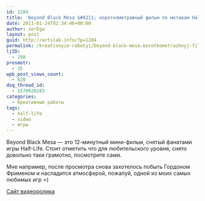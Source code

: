 ```yaml
---
id: 1284
title: 'Beyond Black Mesa &#8211; короткометражный фильм по мотивам Half-Life'
date: 2011-01-24T02:34:46+00:00
author: serEga
layout: post
guid: http://artslab.info/?p=1284
permalink: /kreativnyie-rabotyi/beyond-black-mesa-korotkometrazhnyj-film-po-motivam-half-life/
ljID:
  - 298
prosmotr:
  - 35
wpb_post_views_count:
  - 820
dsq_thread_id:
  - 1570920283
categories:
  - Креативные работы
tags:
  - half-life
  - video
  - игры
---
```

Beyond Black Mesa &mdash; это 12-минутный мини-фильм, снятый фанатами игры Half-Life. Стоит отметить что для любительского уровня, снято довольно таки грамотно, посмотрите сами.

Мне например, после просмотра снова захотелось побыть Гордоном Фрименом и насладится атмосферой, пожалуй, одной из моих самых любимых игр =)

<center>
</center>

[Сайт видеоролика](http://beyondblackmesa.com/)
